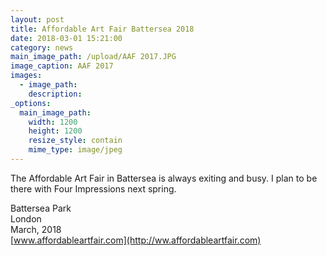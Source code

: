 ```yaml
---
layout: post
title: Affordable Art Fair Battersea 2018
date: 2018-03-01 15:21:00
category: news
main_image_path: /upload/AAF 2017.JPG
image_caption: AAF 2017
images:
  - image_path:
    description:
_options:
  main_image_path:
    width: 1200
    height: 1200
    resize_style: contain
    mime_type: image/jpeg
---
```



The Affordable Art Fair in Battersea is always exiting and busy. I plan to be there with Four Impressions next spring.

Battersea Park<br>London<br>March, 2018<br>[www.affordableartfair.com](http://ww.affordableartfair.com)